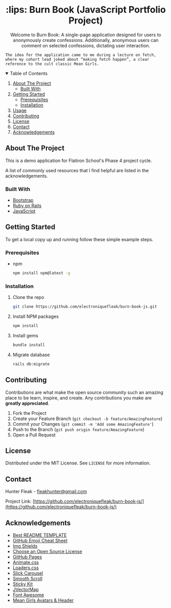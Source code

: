 <!--
*** Thanks for checking out the Best-README-Template. If you have a suggestion
*** that would make this better, please fork the repo and create a pull request
*** or simply open an issue with the tag "enhancement".
*** Thanks again! Now go create something AMAZING! :D
-->



<!-- PROJECT SHIELDS -->
<!--
*** I'm using markdown "reference style" links for readability.
*** Reference links are enclosed in brackets [ ] instead of parentheses ( ).
*** See the bottom of this document for the declaration of the reference variables
*** for contributors-url, forks-url, etc. This is an optional, concise syntax you may use.
*** https://www.markdownguide.org/basic-syntax/#reference-style-links
-->

<!-- PROJECT LOGO -->
<br />
<p align="center">
  <h1 align="center">:lips: Burn Book (JavaScript Portfolio Project)</h1>
  </a>

  <p align="center">
    Welcome to Burn Book: A single-page application designed for users to anonymously create confessions. Additionally, anonymous users can comment on selected confessions, dictating user interaction.

    The idea for the application came to me during a lecture on fetch, where my cohort lead joked about “making fetch happen”, a clear reference to the cult classic Mean Girls.
</p>



<!-- TABLE OF CONTENTS -->
<details open="open">
  <summary>Table of Contents</summary>
  <ol>
    <li>
      <a href="#about-the-project">About The Project</a>
      <ul>
        <li><a href="#built-with">Built With</a></li>
      </ul>
    </li>
    <li>
      <a href="#getting-started">Getting Started</a>
      <ul>
        <li><a href="#prerequisites">Prerequisites</a></li>
        <li><a href="#installation">Installation</a></li>
      </ul>
    </li>
    <li><a href="#usage">Usage</a></li>
    <li><a href="#contributing">Contributing</a></li>
    <li><a href="#license">License</a></li>
    <li><a href="#contact">Contact</a></li>
    <li><a href="#acknowledgements">Acknowledgements</a></li>
  </ol>
</details>



<!-- ABOUT THE PROJECT -->
## About The Project

This is a demo application for Flatiron School's Phase 4 project cycle.



A list of commonly used resources that I find helpful are listed in the acknowledgements.

### Built With

* [Bootstrap](https://getbootstrap.com)
* [Ruby on Rails](https://rubyonrails.org/)
* [JavaScript](https://developer.mozilla.org/en-US/docs/Web/JavaScript)



<!-- GETTING STARTED -->
## Getting Started

To get a local copy up and running follow these simple example steps.

### Prerequisites

* npm
  ```sh
  npm install npm@latest -g
  ```

### Installation

1. Clone the repo
   ```sh
   git clone https://github.com/electroniquefleak/burn-book-js.git
   ```
2. Install NPM packages
   ```sh
   npm install
   ```
3. Install gems
   ```sh
   bundle install
   ```
4. Migrate database
   ```sh
   rails db:migrate
   ```


<!-- CONTRIBUTING -->
## Contributing

Contributions are what make the open source community such an amazing place to be learn, inspire, and create. Any contributions you make are **greatly appreciated**.

1. Fork the Project
2. Create your Feature Branch (`git checkout -b feature/AmazingFeature`)
3. Commit your Changes (`git commit -m 'Add some AmazingFeature'`)
4. Push to the Branch (`git push origin feature/AmazingFeature`)
5. Open a Pull Request



<!-- LICENSE -->
## License

Distributed under the MIT License. See `LICENSE` for more information.



<!-- CONTACT -->
## Contact

Hunter Fleak - fleakhunter@gmail.com

Project Link: [https://github.com/electroniquefleak/burn-book-js/](https://github.com/electroniquefleak/burn-book-js/)



<!-- ACKNOWLEDGEMENTS -->
## Acknowledgements
* [Best README TEMPLATE](https://github.com/othneildrew/Best-README-Template) 
* [GitHub Emoji Cheat Sheet](https://www.webpagefx.com/tools/emoji-cheat-sheet)
* [Img Shields](https://shields.io)
* [Choose an Open Source License](https://choosealicense.com)
* [GitHub Pages](https://pages.github.com)
* [Animate.css](https://daneden.github.io/animate.css)
* [Loaders.css](https://connoratherton.com/loaders)
* [Slick Carousel](https://kenwheeler.github.io/slick)
* [Smooth Scroll](https://github.com/cferdinandi/smooth-scroll)
* [Sticky Kit](http://leafo.net/sticky-kit)
* [JVectorMap](http://jvectormap.com)
* [Font Awesome](https://fontawesome.com)
* [Mean Girls Avatars & Header](https://instagram.com/idk_rs_)





<!-- MARKDOWN LINKS & IMAGES -->
<!-- https://www.markdownguide.org/basic-syntax/#reference-style-links -->